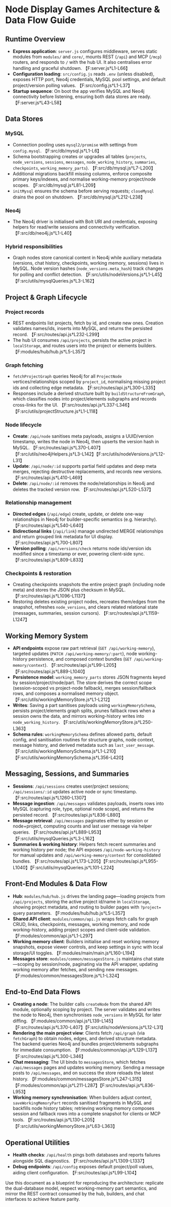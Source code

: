# Node Display Games Architecture & Data Flow Guide

## Runtime Overview
- **Express application**: `server.js` configures middleware, serves static modules from `modules/` and `core/`, mounts REST (`/api`) and MCP (`/mcp`) routers, and responds to `/` with the hub UI. It also centralises error handling and graceful shutdown. 【F:server.js†L1-L66】
- **Configuration loading**: `src/config.js` reads `.env` (unless disabled), exposes HTTP port, Neo4j credentials, MySQL pool settings, and default project/version polling values. 【F:src/config.js†L1-L37】
- **Startup sequence**: On boot the app verifies MySQL and Neo4j connectivity before listening, ensuring both data stores are ready. 【F:server.js†L43-L58】

## Data Stores
### MySQL
- Connection pooling uses `mysql2/promise` with settings from `config.mysql`. 【F:src/db/mysql.js†L1-L6】
- Schema bootstrapping creates or upgrades all tables (`projects`, `node_versions`, `sessions`, `messages`, `node_working_history`, `summaries`, `checkpoints`, `working_memory_parts`). 【F:src/db/mysql.js†L7-L200】
- Additional migrations backfill missing columns, enforce composite primary keys/indexes, and normalise working-memory project/node scopes. 【F:src/db/mysql.js†L81-L209】
- `initMysql` ensures the schema before serving requests; `closeMysql` drains the pool on shutdown. 【F:src/db/mysql.js†L212-L238】

### Neo4j
- The Neo4j driver is initialised with Bolt URI and credentials, exposing helpers for read/write sessions and connectivity verification. 【F:src/db/neo4j.js†L1-L40】

### Hybrid responsibilities
- Graph nodes store canonical content in Neo4j while auxiliary metadata (versions, chat history, checkpoints, working memory, sessions) lives in MySQL. Node version hashes (`node_versions.meta_hash`) track changes for polling and conflict detection. 【F:src/utils/nodeVersions.js†L1-L45】【F:src/utils/mysqlQueries.js†L3-L162】

## Project & Graph Lifecycle
### Project records
- REST endpoints list projects, fetch by id, and create new ones. Creation validates names/ids, inserts into MySQL, and returns the persisted record. 【F:src/routes/api.js†L232-L299】
- The hub UI consumes `/api/projects`, persists the active project in `localStorage`, and routes users into the project or elements builders. 【F:modules/hub/hub.js†L5-L357】

### Graph fetching
- `fetchProjectGraph` queries Neo4j for all `ProjectNode` vertices/relationships scoped by `project_id`, normalising missing project ids and collecting edge metadata. 【F:src/routes/api.js†L300-L335】
- Responses include a derived structure built by `buildStructureFromGraph`, which classifies nodes into project/elements subgraphs and records cross-links for the UI. 【F:src/routes/api.js†L337-L346】【F:src/utils/projectStructure.js†L1-L118】

### Node lifecycle
- **Create**: `/api/node` sanitises meta payloads, assigns a UUID/version timestamp, writes the node in Neo4j, then upserts the version hash in MySQL. 【F:src/routes/api.js†L370-L407】【F:src/utils/neo4jHelpers.js†L3-L142】【F:src/utils/nodeVersions.js†L12-L31】
- **Update**: `/api/node/:id` supports partial field updates and deep meta merges, rejecting destructive replacements, and records new versions. 【F:src/routes/api.js†L410-L469】
- **Delete**: `/api/node/:id` removes the node/relationships in Neo4j and deletes the tracked version row. 【F:src/routes/api.js†L520-L537】

### Relationship management
- **Directed edges** (`/api/edge`) create, update, or delete one-way relationships in Neo4j for builder-specific semantics (e.g. hierarchy). 【F:src/routes/api.js†L540-L640】
- **Bidirectional links** (`/api/link`) manage undirected MERGE relationships and return grouped link metadata for UI display. 【F:src/routes/api.js†L700-L807】
- **Version polling**: `/api/versions/check` returns node ids/version ids modified since a timestamp or ever, powering client-side sync. 【F:src/routes/api.js†L809-L833】

### Checkpoints & restoration
- Creating checkpoints snapshots the entire project graph (including node meta) and stores the JSON plus checksum in MySQL. 【F:src/routes/api.js†L1096-L1137】
- Restoring deletes existing project nodes, recreates them/edges from the snapshot, refreshes `node_versions`, and clears related relational state (messages, summaries, session cursors). 【F:src/routes/api.js†L1159-L1247】

## Working Memory System
- **API endpoints** expose raw part retrieval (`GET /api/working-memory`), targeted updates (`PATCH /api/working-memory/:part`), node working-history persistence, and composed context bundles (`GET /api/working-memory/context`). 【F:src/routes/api.js†L99-L205】【F:src/routes/api.js†L889-L1040】
- **Persistence model**: `working_memory_parts` stores JSON fragments keyed by session/project/node/part. The store derives the correct scope (session-scoped vs project-node fallback), merges session/fallback rows, and composes a normalised memory object. 【F:src/utils/workingMemoryStore.js†L1-L212】
- **Writes**: Saving a part sanitises payloads using `workingMemorySchema`, persists project/elements graph splits, prunes fallback rows when a session owns the data, and mirrors working-history writes into `node_working_history`. 【F:src/utils/workingMemoryStore.js†L250-L363】
- **Schema rules**: `workingMemorySchema` defines allowed parts, default config, and sanitisation routines for structure graphs, node context, message history, and derived metadata such as `last_user_message`. 【F:src/utils/workingMemorySchema.js†L1-L210】【F:src/utils/workingMemorySchema.js†L356-L420】

## Messaging, Sessions, and Summaries
- **Sessions**: `/api/sessions` creates user/project sessions; `/api/sessions/:id` updates active node or sync timestamp. 【F:src/routes/api.js†L1260-L1307】
- **Message ingestion**: `/api/messages` validates payloads, inserts rows into MySQL (capturing role, type, optional node scope), and returns the persisted record. 【F:src/routes/api.js†L836-L880】
- **Message retrieval**: `/api/messages` paginates either by session or node+project, computing counts and last user message via helper queries. 【F:src/routes/api.js†L889-L953】【F:src/utils/mysqlQueries.js†L3-L162】
- **Summaries & working history**: Helpers fetch recent summaries and working history per node; the API exposes `/api/node-working-history` for manual updates and `/api/working-memory/context` for consolidated bundles. 【F:src/routes/api.js†L173-L205】【F:src/routes/api.js†L955-L1040】【F:src/utils/mysqlQueries.js†L101-L224】

## Front-End Modules & Data Flow
- **Hub**: `modules/hub/hub.js` drives the landing page—loading projects from `/api/projects`, storing the active project id/name in `localStorage`, showing project metadata, and routing to builder pages with `?project=` query parameters. 【F:modules/hub/hub.js†L5-L357】
- **Shared API client**: `modules/common/api.js` wraps fetch calls for graph CRUD, links, checkpoints, messages, working memory, and node working-history, adding project scopes and client-side validation. 【F:modules/common/api.js†L1-L297】
- **Working memory client**: Builders initialise and reset working memory snapshots, expose viewer controls, and keep settings in sync with local storage/UI toggles. 【F:modules/main/main.js†L160-L194】
- **Messages store**: `modules/common/messagesStore.js` maintains chat state—scoping by session/node, paginating via the API wrapper, updating working memory after fetches, and sending new messages. 【F:modules/common/messagesStore.js†L1-L324】

## End-to-End Data Flows
- **Creating a node**: The builder calls `createNode` from the shared API module, optionally scoping by project. The server validates and writes the node to Neo4j, then synchronises `node_versions` in MySQL for later diffing. 【F:modules/common/api.js†L139-L145】【F:src/routes/api.js†L370-L407】【F:src/utils/nodeVersions.js†L12-L31】
- **Rendering the main project view**: Clients fetch `/api/graph` (via `fetchGraph`) to obtain nodes, edges, and derived structure metadata. The backend queries Neo4j and bundles project/elements subgraphs for immediate consumption. 【F:modules/common/api.js†L129-L137】【F:src/routes/api.js†L300-L346】
- **Chat messaging**: The UI binds to `messagesStore`, which fetches `/api/messages` pages and updates working memory. Sending a message posts to `/api/messages`, and on success the store reloads the latest history. 【F:modules/common/messagesStore.js†L247-L315】【F:modules/common/api.js†L211-L287】【F:src/routes/api.js†L836-L953】
- **Working memory synchronisation**: When builders adjust context, `saveWorkingMemoryPart` records sanitised fragments in MySQL and backfills node history tables; retrieving working memory composes session and fallback rows into a complete snapshot for clients or MCP tools. 【F:src/routes/api.js†L130-L205】【F:src/utils/workingMemoryStore.js†L63-L363】

## Operational Utilities
- **Health checks**: `/api/health` pings both databases and reports failures alongside SQL diagnostics. 【F:src/routes/api.js†L1309-L1337】
- **Debug endpoints**: `/api/config` exposes default project/poll values, aiding client configuration. 【F:src/routes/api.js†L99-L104】

Use this document as a blueprint for reproducing the architecture: replicate the dual-database model, respect working-memory part semantics, and mirror the REST contract consumed by the hub, builders, and chat interfaces to achieve feature parity.
